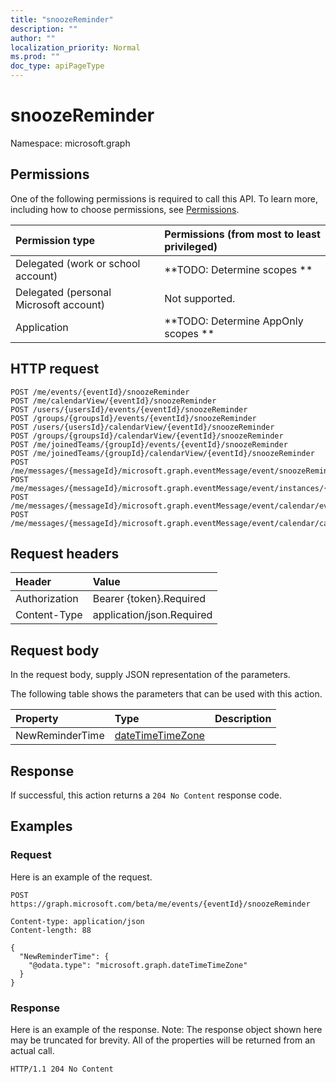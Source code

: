 ```yaml
---
title: "snoozeReminder"
description: ""
author: ""
localization_priority: Normal
ms.prod: ""
doc_type: apiPageType
---
```


# snoozeReminder

Namespace: microsoft.graph



## Permissions
One of the following permissions is required to call this API. To learn more, including how to choose permissions, see [Permissions](/concepts/permissions-reference.md).

|Permission type|Permissions (from most to least privileged)|
|:---|:---|
|Delegated (work or school account)|**TODO: Determine scopes **|
|Delegated (personal Microsoft account)|Not supported.|
|Application|**TODO: Determine AppOnly scopes **|

## HTTP request
<!-- {
  "blockType": "ignored"
}
-->
``` http
POST /me/events/{eventId}/snoozeReminder
POST /me/calendarView/{eventId}/snoozeReminder
POST /users/{usersId}/events/{eventId}/snoozeReminder
POST /groups/{groupsId}/events/{eventId}/snoozeReminder
POST /users/{usersId}/calendarView/{eventId}/snoozeReminder
POST /groups/{groupsId}/calendarView/{eventId}/snoozeReminder
POST /me/joinedTeams/{groupId}/events/{eventId}/snoozeReminder
POST /me/joinedTeams/{groupId}/calendarView/{eventId}/snoozeReminder
POST /me/messages/{messageId}/microsoft.graph.eventMessage/event/snoozeReminder
POST /me/messages/{messageId}/microsoft.graph.eventMessage/event/instances/{eventId}/snoozeReminder
POST /me/messages/{messageId}/microsoft.graph.eventMessage/event/calendar/events/{eventId}/snoozeReminder
POST /me/messages/{messageId}/microsoft.graph.eventMessage/event/calendar/calendarView/{eventId}/snoozeReminder
```

## Request headers
|Header|Value|
|:---|:---|
|Authorization|Bearer {token}.Required|
|Content-Type|application/json.Required|

## Request body
In the request body, supply JSON representation of the parameters.

The following table shows the parameters that can be used with this action.

|Property|Type|Description|
|:---|:---|:---|
|NewReminderTime|[dateTimeTimeZone](../resources/datetimetimezone.md)||



## Response
If successful, this action returns a `204 No Content` response code.

## Examples

### Request
Here is an example of the request.
<!-- {
  "blockType": "request",
  "name": "event_snoozereminder"
}
-->
``` http
POST https://graph.microsoft.com/beta/me/events/{eventId}/snoozeReminder

Content-type: application/json
Content-length: 88

{
  "NewReminderTime": {
    "@odata.type": "microsoft.graph.dateTimeTimeZone"
  }
}
```

### Response
Here is an example of the response. Note: The response object shown here may be truncated for brevity. All of the properties will be returned from an actual call.
<!-- {
  "blockType": "response",
  "truncated": true
}
-->
``` http
HTTP/1.1 204 No Content
```

